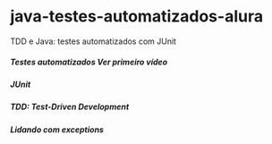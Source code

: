 # java-testes-automatizados-alura
TDD e Java: testes automatizados com JUnit
##### Testes automatizados Ver primeiro vídeo
##### JUnit
##### TDD: Test-Driven Development
##### Lidando com exceptions
